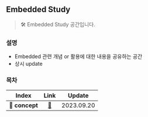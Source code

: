 ## Embedded Study
> 🛠 Embedded Study 공간입니다.

### 설명
- Embedded 관련 개념 or 활용에 대한 내용을 공유하는 공간
- 상시 update

### 목차
| Index | Link | Update |
|:-----:|:----:|:------:|
| 📁 **concept** | [🔗](https://github.com/Virtual-HDL/Study/tree/master/Embedded/concept) | 2023.09.20 |
